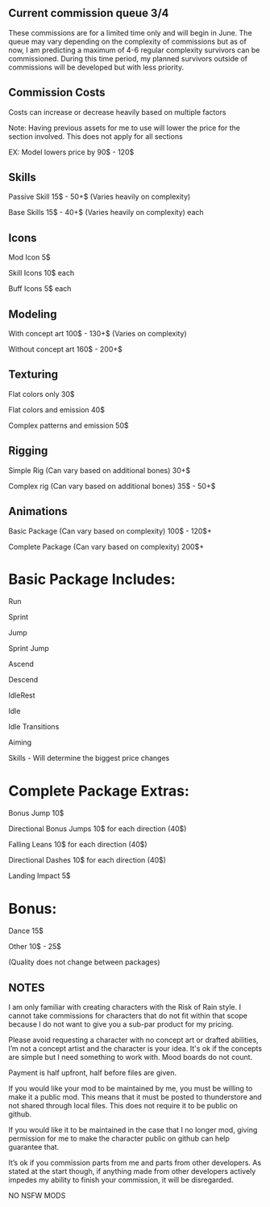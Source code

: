 ## Current commission queue 3/4

These commissions are for a limited time only and will begin in June. The queue may vary depending on the complexity of commissions but as of now, I am predicting a maximum of 4-6 regular complexity survivors can be commissioned. During this time period, my planned survivors outside of commissions will be developed but with less priority.

## Commission Costs
Costs can increase or decrease heavily based on multiple factors 

Note: Having previous assets for me to use will lower the price for the section involved. This does not apply for all sections

EX: Model lowers price by 90$ - 120$ 

## Skills

Passive Skill 15$ - 50+$ (Varies heavily on complexity)

Base Skills 15$ - 40+$ (Varies heavily on complexity) each


## Icons

Mod Icon 5$

Skill Icons 10$ each 

Buff Icons 5$ each 


## Modeling

With concept art  100$ - 130+$ (Varies on complexity)

Without concept art 160$ - 200+$ 


## Texturing

Flat colors only 30$

Flat colors and emission 40$

Complex patterns and emission 50$


## Rigging

Simple Rig (Can vary based on additional bones) 30+$

Complex rig (Can vary based on additional bones) 35$ - 50+$


## Animations 

Basic Package (Can vary based on complexity) 100$ - 120$+

Complete Package (Can vary based on complexity) 200$+

# Basic Package Includes:

Run

Sprint

Jump

Sprint Jump

Ascend

Descend

IdleRest 

Idle

Idle Transitions

Aiming

Skills - Will determine the biggest price changes

# Complete Package Extras:

Bonus Jump 10$

Directional Bonus Jumps 10$ for each direction (40$)

Falling Leans 10$ for each direction (40$)

Directional Dashes 10$ for each direction (40$)

Landing Impact 5$ 

# Bonus:

Dance 15$

Other 10$ - 25$ 

(Quality does not change between packages)

## NOTES

I am only familiar with creating characters with the Risk of Rain style. I cannot take commissions for characters that do not fit within that scope because I do not want to give you a sub-par product for my pricing.

Please avoid requesting a character with no concept art or drafted abilities, I’m not a concept artist and the character is your idea. It's ok if the concepts are simple but I need something to work with. Mood boards do not count.

Payment is half upfront, half before files are given.

If you would like your mod to be maintained by me, you must be willing to make it a public mod. This means that it must be posted to thunderstore and not shared through local files. This does not require it to be public on github.

If you would like it to be maintained in the case that I no longer mod, giving permission for me to make the character public on github can help guarantee that.

It’s ok if you commission parts from me and parts from other developers. As stated at the start though, if anything made from other developers actively impedes my ability to finish your commission, it will be disregarded.

NO NSFW MODS
